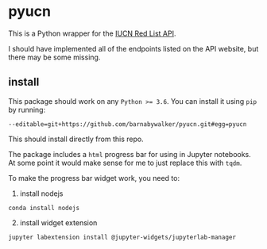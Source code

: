 # pyucn

This is a Python wrapper for the [IUCN Red List API]().

I should have implemented all of the endpoints listed on the API website, but there may be
some missing.

## install

This package should work on any `Python >= 3.6`. You can install it using `pip` by running:
```
--editable=git+https://github.com/barnabywalker/pyucn.git#egg=pyucn
```

This should install directly from this repo.

The package includes a `html` progress bar for using in Jupyter notebooks. At some point it would
make sense for me to just replace this with `tqdm`.

To make the progress bar widget work, you need to:
1. install nodejs
```
conda install nodejs
```

2. install widget extension
```
jupyter labextension install @jupyter-widgets/jupyterlab-manager
```